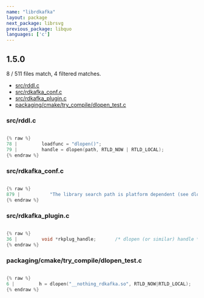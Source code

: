 ```yaml
---
name: "librdkafka"
layout: package
next_package: librsvg
previous_package: libquo
languages: ['c']
---
```

## 1.5.0
8 / 511 files match, 4 filtered matches.

 - [src/rddl.c](#srcrddlc)
 - [src/rdkafka_conf.c](#srcrdkafka_confc)
 - [src/rdkafka_plugin.c](#srcrdkafka_pluginc)
 - [packaging/cmake/try_compile/dlopen_test.c](#packagingcmaketry_compiledlopen_testc)

### src/rddl.c

```c

{% raw %}
78 |         loadfunc = "dlopen()";
79 |         handle = dlopen(path, RTLD_NOW | RTLD_LOCAL);
{% endraw %}

```
### src/rdkafka_conf.c

```c

{% raw %}
879 |           "The library search path is platform dependent (see dlopen(3) for Unix and LoadLibrary() for Windows). If no filename extension is specified the "
{% endraw %}

```
### src/rdkafka_plugin.c

```c

{% raw %}
36 |         void *rkplug_handle;       /* dlopen (or similar) handle */
{% endraw %}

```
### packaging/cmake/try_compile/dlopen_test.c

```c

{% raw %}
6 |         h = dlopen("__nothing_rdkafka.so", RTLD_NOW|RTLD_LOCAL);
{% endraw %}

```